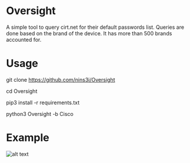 # Oversight

A simple tool to query cirt.net for their default passwords list. Queries are done
based on the brand of the device. It has more than 500 brands accounted for.

# Usage
git clone https://github.com/nins3i/Oversight

cd Oversight

pip3 install -r requirements.txt

python3 Oversight -b Cisco


# Example
![alt text](https://github.com/nins3i/Oversight/blob/master/Oversight.png)
